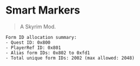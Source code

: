# Smart Markers

> A Skyrim Mod.

```
Form ID allocation summary:
- Quest ID: 0x800
- PlayerRef ID: 0x801
- Alias form IDs: 0x802 to 0xfd1
- Total unique form IDs: 2002 (max allowed: 2048)
```
